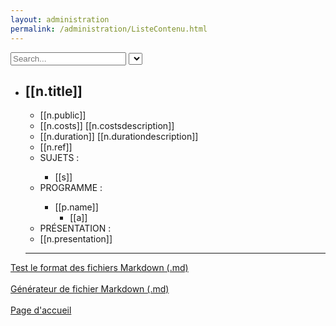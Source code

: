 ```yaml
---
layout: administration
permalink: /administration/ListeContenu.html
---
```


<div ng-app="administration" ng-controller="ListContenu">
  <input type="text" ng-model="research.title" placeholder="Search..."/>
  <select ng-model="research.news"
          ng-options="choix.v as choix.n for choix in [{ n: 'ALL', v: true }, { n: 'NEWS', v: false }]">
  </select>
  <div>
    <ul>
        <li ng-repeat="n in (trainings|filter:research.title)" ng-style="{ 'color' : (n.class!='After') ? 'black' : 'darkgray' }">
          <!-- /// training //////////////////////////////////////////////// -->
          <h2>[[n.title]]</h2>
          <ul ng-if="(n.class!='After')||research.news">
            <li>[[n.public]]</li>
            <li>[[n.costs]] [[n.costsdescription]]</li>
            <li>[[n.duration]] [[n.durationdescription]]</li>
            <li>[[n.ref]]</li>
            <li>SUJETS :</li>
            <ul>
              <li ng-repeat="s in n.subject">[[s]]</li>
            </ul>
            <li>PROGRAMME :</li>
            <ul>
              <li ng-repeat="p in n.program">
                [[p.name]]
                <ul>
                  <li ng-repeat="a in p.activity">[[a]]</li>
                </ul>
              </li>
            </ul>
            <li>PRÉSENTATION :</li>
            <li>[[n.presentation]]</li>
          </ul>
          <!-- ///////////////////////////////////////////////////////////// -->
          <hr/>
        </li>
    </ul>
  </div>

  <p>
    <a href="{{ '/administration/errorFormat.html' | prepend: site.baseurl }}">Test le format des fichiers Markdown (.md)</a>
    <br/>
    <br/>
    <a href="{{ '/administration/formulaireData.html' | prepend: site.baseurl }}">Générateur de fichier Markdown (.md)</a>
    <br/>
    <br/>
    <a href="{{ site.url }}/{{ site.baseurl }}">Page d'accueil</a>
  </p>

</div>

<script src="http://ajax.googleapis.com/ajax/libs/angularjs/1.4.9/angular.min.js"></script>
<script>
  var lastVisite = localStorage.getItem("lastVisite");
  function twoDigit(n){
    return n > 9 ? "" + n: "0" + n;
  }
  function currentDate () {
    var date = new Date();
    var annee   = date.getFullYear();
    var mois    = date.getMonth() + 1;
    var jour    = date.getDate();
    return ""+annee+"-"+twoDigit(mois)+"-"+twoDigit(jour);
  }
  function comparedDate(ADate, BDate){
    if (ADate.localeCompare(BDate) == -1) {
      return "After";
    } else if (ADate.localeCompare(BDate) == 1) {
      return "Before";
    } else {
      return "Equal";
    }
  }
  localStorage.setItem("lastVisite", currentDate());

  // code in that file for Jekyll can fill with data
  var app = angular.module('administration', []);

  app .config(['$interpolateProvider', function ($interpolateProvider) {
    $interpolateProvider.startSymbol('[[');
    $interpolateProvider.endSymbol(']]');
  }]);

  app.controller('ListContenu', function($scope) {
    $scope.research = {
      title: "",
      news: false
    };
    $scope.trainings = [
      {% for training in site.posts %}
        {
          class: comparedDate("{{ training.date | date: '%Y-%m-%d' }}", lastVisite),
          href: "{{ training.url | prepend: site.baseurl }}",
          title: "{% if training.title %}{{training.title}}{% else %}{{site.title}}{% endif %}",
          public: "{{ training.public }}",
          costs: "{{ training.costs }}",
          costsdescription: "{{ training.costs-description }}",
          duration: "{{ training.duration }}",
          durationdescription: "{{ training.duration-description }}",
          ref: "{{ training.ref }}",
          subject: function () {
            var resultSubject = [];
            {% for s in training.subject %}
              resultSubject.push("{{s}}");
            {% endfor %}
            return resultSubject;
          }(),
          program: function () {
            var resultProgram  = [];
            {% for p in training.program %}
              var nameProgram = "{{p.title}}";
              var activityProgram = [];
              {% for a in p.activity %}
                activityProgram.push("{{a}}");
              {% endfor %}
              resultProgram.push({name:nameProgram, activity:activityProgram});
            {% endfor %}
            return resultProgram;
          }(),
          presentation: "{{ training.presentation }}"
        },
      {% endfor %}
    ];
  });
</script>
